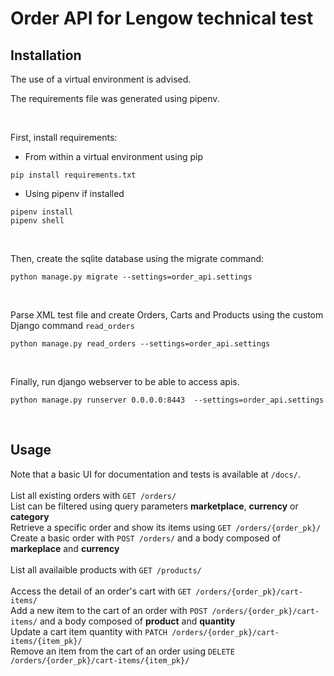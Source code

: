 # Order API for Lengow technical test

## Installation

The use of a virtual environment is advised.
&nbsp;

The requirements file was generated using pipenv.
&nbsp;

&nbsp;

First, install requirements:
- From within a virtual environment using pip
```
pip install requirements.txt
```
- Using pipenv if installed
```
pipenv install
pipenv shell
```
&nbsp;

Then, create the sqlite database using the migrate command:
```
python manage.py migrate --settings=order_api.settings
```
&nbsp;

Parse XML test file and create Orders, Carts and Products using the custom Django command `read_orders`
```
python manage.py read_orders --settings=order_api.settings
```
&nbsp;

Finally, run django webserver to be able to access apis.
```
python manage.py runserver 0.0.0.0:8443  --settings=order_api.settings
```
&nbsp;

## Usage

Note that a basic UI for documentation and tests is available at `/docs/`.
<br/><br/>
List all existing orders with `GET /orders/`<br/>
List can be filtered using query parameters **marketplace**, **currency** or **category**<br/>
Retrieve a specific order and show its items using `GET /orders/{order_pk}/`<br/>
Create a basic order with `POST /orders/` and a body composed of **markeplace** and **currency**
<br/><br/>
List all availaible products with `GET /products/`
<br/><br/>
Access the detail of an order's cart with `GET /orders/{order_pk}/cart-items/`<br/>
Add a new item to the cart of an order with `POST /orders/{order_pk}/cart-items/` and a body composed of **product** and **quantity**<br/>
Update a cart item quantity with `PATCH /orders/{order_pk}/cart-items/{item_pk}/`<br/>
Remove an item from the cart of an order using `DELETE /orders/{order_pk}/cart-items/{item_pk}/`<br/>

